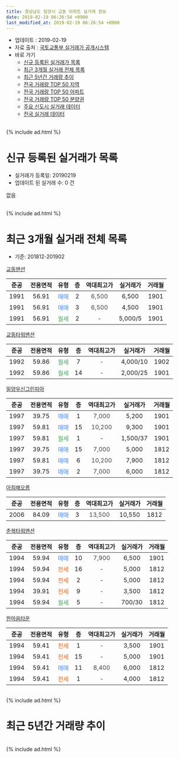 ```yaml
---
title: 경상남도 밀양시 교동 아파트 실거래 정보
date: 2019-02-19 06:26:54 +0900
last_modified_at: 2019-02-19 06:26:54 +0900
---
```


* 업데이트 : 2019-02-19
* 자료 출처 : [국토교통부 실거래가 공개시스템](http://rt.molit.go.kr)
* 바로 가기
    * [신규 등록된 실거래가 목록](#신규-등록된-실거래가-목록)
    * [최근 3개월 실거래 전체 목록](#최근-3개월-실거래-전체-목록)
    * [최근 5년간 거래량 추이](#최근-5년간-거래량-추이)
    * [전국 거래량 TOP 50 지역](https://inasie.github.io/apt-trade-info/최근-3개월-전국에서-가장-거래가-많이-발생한-지역)
    * [전국 거래량 TOP 50 아파트](https://inasie.github.io/apt-trade-info/최근-3개월-전국에서-가장-거래가-많이-발생한-아파트)
    * [전국 거래량 TOP 50 분양권](https://inasie.github.io/apt-trade-info/최근-3개월-전국에서-가장-거래가-많이-발생한-분양권)
    * [주요 신도시 실거래 데이터](https://inasie.github.io/apt-trade-info/주요-신도시)
    * [전국 실거래 데이터](https://inasie.github.io/apt-trade-info/전국)
<br>
{% include ad.html %}
<br>

# 신규 등록된 실거래가 목록
* 실거래가 등록일: 20190219
* 업데이트 된 실거래 수: 0 건

없음

<br>
{% include ad.html %}
<br>

# 최근 3개월 실거래 전체 목록
* 기준: 201812-201902


[교동맨션](https://search.naver.com/search.naver?query=%EA%B2%BD%EC%83%81%EB%82%A8%EB%8F%84+%EB%B0%80%EC%96%91%EC%8B%9C+%EA%B5%90%EB%8F%99+%EA%B5%90%EB%8F%99%EB%A7%A8%EC%85%98)

|준공|전용면적|유형|층|역대최고가|실거래가|거래월|
|:---:|:---:|:---:|:---:|:---:|:---:|:---:|
|1991|56.91|<span style="color:#4285f3">매매</span>|2|<span style="color:#444444">6,500</span>|6,500|1901|
|1991|56.91|<span style="color:#4285f3">매매</span>|3|<span style="color:#444444">6,500</span>|4,500|1901|
|1991|56.91|<span style="color:#34a853">월세</span>|2|<span style="color:#444444">-</span>|5,000/5|1901|

[교동타워맨션](https://search.naver.com/search.naver?query=%EA%B2%BD%EC%83%81%EB%82%A8%EB%8F%84+%EB%B0%80%EC%96%91%EC%8B%9C+%EA%B5%90%EB%8F%99+%EA%B5%90%EB%8F%99%ED%83%80%EC%9B%8C%EB%A7%A8%EC%85%98)

|준공|전용면적|유형|층|역대최고가|실거래가|거래월|
|:---:|:---:|:---:|:---:|:---:|:---:|:---:|
|1992|59.86|<span style="color:#34a853">월세</span>|7|<span style="color:#444444">-</span>|4,000/10|1902|
|1992|59.86|<span style="color:#34a853">월세</span>|14|<span style="color:#444444">-</span>|2,000/25|1901|

[밀양우신그린피아](https://search.naver.com/search.naver?query=%EA%B2%BD%EC%83%81%EB%82%A8%EB%8F%84+%EB%B0%80%EC%96%91%EC%8B%9C+%EA%B5%90%EB%8F%99+%EB%B0%80%EC%96%91%EC%9A%B0%EC%8B%A0%EA%B7%B8%EB%A6%B0%ED%94%BC%EC%95%84)

|준공|전용면적|유형|층|역대최고가|실거래가|거래월|
|:---:|:---:|:---:|:---:|:---:|:---:|:---:|
|1997|39.75|<span style="color:#4285f3">매매</span>|1|<span style="color:#444444">7,000</span>|5,200|1901|
|1997|59.81|<span style="color:#4285f3">매매</span>|15|<span style="color:#444444">10,200</span>|9,300|1901|
|1997|59.81|<span style="color:#34a853">월세</span>|1|<span style="color:#444444">-</span>|1,500/37|1901|
|1997|39.75|<span style="color:#4285f3">매매</span>|15|<span style="color:#444444">7,000</span>|5,000|1812|
|1997|59.81|<span style="color:#4285f3">매매</span>|6|<span style="color:#444444">10,200</span>|7,900|1812|
|1997|39.75|<span style="color:#4285f3">매매</span>|2|<span style="color:#444444">7,000</span>|6,000|1812|

[아침해오름](https://search.naver.com/search.naver?query=%EA%B2%BD%EC%83%81%EB%82%A8%EB%8F%84+%EB%B0%80%EC%96%91%EC%8B%9C+%EA%B5%90%EB%8F%99+%EC%95%84%EC%B9%A8%ED%95%B4%EC%98%A4%EB%A6%84)

|준공|전용면적|유형|층|역대최고가|실거래가|거래월|
|:---:|:---:|:---:|:---:|:---:|:---:|:---:|
|2006|84.09|<span style="color:#4285f3">매매</span>|3|<span style="color:#444444">13,500</span>|10,550|1812|

[춘복타워맨션](https://search.naver.com/search.naver?query=%EA%B2%BD%EC%83%81%EB%82%A8%EB%8F%84+%EB%B0%80%EC%96%91%EC%8B%9C+%EA%B5%90%EB%8F%99+%EC%B6%98%EB%B3%B5%ED%83%80%EC%9B%8C%EB%A7%A8%EC%85%98)

|준공|전용면적|유형|층|역대최고가|실거래가|거래월|
|:---:|:---:|:---:|:---:|:---:|:---:|:---:|
|1994|59.94|<span style="color:#4285f3">매매</span>|10|<span style="color:#444444">7,900</span>|6,500|1901|
|1994|59.94|<span style="color:#ff5a00">전세</span>|16|<span style="color:#444444">-</span>|5,000|1812|
|1994|59.94|<span style="color:#ff5a00">전세</span>|2|<span style="color:#444444">-</span>|5,000|1812|
|1994|39.91|<span style="color:#ff5a00">전세</span>|9|<span style="color:#444444">-</span>|3,500|1812|
|1994|59.94|<span style="color:#34a853">월세</span>|5|<span style="color:#444444">-</span>|700/30|1812|

[한마음타운](https://search.naver.com/search.naver?query=%EA%B2%BD%EC%83%81%EB%82%A8%EB%8F%84+%EB%B0%80%EC%96%91%EC%8B%9C+%EA%B5%90%EB%8F%99+%ED%95%9C%EB%A7%88%EC%9D%8C%ED%83%80%EC%9A%B4)

|준공|전용면적|유형|층|역대최고가|실거래가|거래월|
|:---:|:---:|:---:|:---:|:---:|:---:|:---:|
|1994|59.41|<span style="color:#ff5a00">전세</span>|1|<span style="color:#444444">-</span>|3,500|1901|
|1994|59.41|<span style="color:#ff5a00">전세</span>|15|<span style="color:#444444">-</span>|5,000|1901|
|1994|59.41|<span style="color:#4285f3">매매</span>|11|<span style="color:#444444">8,400</span>|6,000|1812|
|1994|59.41|<span style="color:#ff5a00">전세</span>|1|<span style="color:#444444">-</span>|4,000|1812|


<br>
{% include ad.html %}
<br>

# 최근 5년간 거래량 추이


<div style="width:100%;">
    <canvas id="deal_progress" height="200"></canvas>
</div>

<script>
new Chart(document.getElementById("deal_progress"), {
    type: 'line',
    data: {
        labels: ['201402','201403','201404','201405','201406','201407','201408','201409','201410','201411','201412','201501','201502','201503','201504','201505','201506','201507','201508','201509','201510','201511','201512','201601','201602','201603','201604','201605','201606','201607','201608','201609','201610','201611','201612','201701','201702','201703','201704','201705','201706','201707','201708','201709','201710','201711','201712','201801','201802','201803','201804','201805','201806','201807','201808','201809','201810','201811','201812','201901','201902'],
        datasets: [{
            label: '매매',
            pointRadius: 1,
            data: [9, 13, 5, 5, 7, 3, 12, 9, 7, 5, 7, 14, 4, 10, 12, 7, 10, 9, 12, 11, 7, 5, 18, 4, 12, 10, 9, 7, 5, 5, 5, 5, 9, 5, 6, 9, 11, 9, 6, 13, 10, 7, 8, 6, 7, 3, 4, 10, 5, 12, 9, 6, 2, 8, 5, 5, 4, 10, 5, 5, 0],
            borderColor: "rgba(255, 201, 14, 1)",
            backgroundColor: "rgba(255, 201, 14, 0.5)",
            fill: false,
            lineTension: 0
        },{
            label: '전월세',
            pointRadius: 1,
            data: [3, 4, 6, 7, 5, 4, 1, 5, 4, 3, 7, 8, 3, 9, 4, 6, 2, 1, 6, 3, 7, 3, 6, 6, 4, 4, 4, 5, 5, 3, 2, 7, 4, 4, 2, 5, 4, 6, 5, 1, 0, 2, 7, 2, 2, 2, 1, 2, 6, 4, 5, 5, 1, 2, 0, 2, 5, 6, 5, 5, 1],
            borderColor: "rgba(0, 141, 185, 1)",
            backgroundColor: "rgba(0, 141, 185, 0.5)",
            fill: false,
            lineTension: 0
        }
        ]
    },
    options: {
        responsive: true,
        title: {
            display: false
        },
        tooltips: {
            mode: 'index',
            intersect: false
        },
        hover: {
            mode: 'nearest',
            intersect: true
        },
        scales: {
            xAxes: [{
                display: true,
                scaleLabel: {
                    display: true,
                    labelString: '년/월'
                }
            }],
            yAxes: [{
                display: true,
                ticks: {
                    suggestedMin: 0,
                },
                scaleLabel: {
                    display: true,
                    labelString: '실거래 수'
                }
            }]
        }
    }
});

</script>


<br>
{% include ad.html %}
<br>


